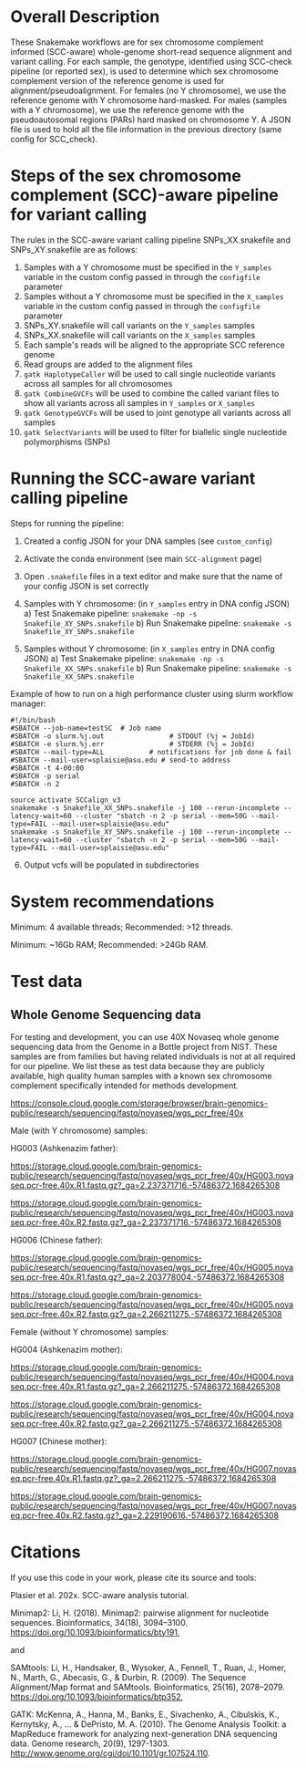 # Overall Description

These Snakemake workflows are for sex chromosome complement informed (SCC-aware) whole-genome short-read sequence alignment and variant calling. For each sample, the genotype, identified using SCC-check pipeline (or reported sex), is used to determine which sex chromosome complement version of the reference genome is used for alignment/pseudoalignment. For females (no Y chromosome), we use the reference genome with Y chromosome hard-masked. For males (samples with a Y chromosome), we use the reference genome with the pseudoautosomal regions (PARs) hard masked on chromosome Y. A JSON file is used to hold all the file information in the previous directory (same config for SCC_check).

# Steps of the sex chromosome complement (SCC)-aware pipeline for variant calling
The rules in the SCC-aware variant calling pipeline SNPs_XX.snakefile and SNPs_XY.snakefile are as follows:
1. Samples with a Y chromosome must be specified in the `Y_samples` variable in the custom config passed in through the `configfile` parameter
2. Samples without a Y chromosome must be specified in the `X_samples` variable in the custom config passed in through the `configfile` parameter
3. SNPs_XY.snakefile will call variants on the `Y_samples` samples
4. SNPs_XX.snakefile will call variants on the `X_samples` samples
5. Each sample's reads will be aligned to the appropriate SCC reference genome
6. Read groups are added to the alignment files
7. `gatk HaplotypeCaller` will be used to call single nucleotide variants across all samples for all chromosomes
8. `gatk CombineGVCFs` will be used to combine the called variant files to show all variants across all samples in `Y_samples` or `X_samples`
9. `gatk GenotypeGVCFs` will be used to joint genotype all variants across all samples
10. `gatk SelectVariants` will be used to filter for biallelic single nucleotide polymorphisms (SNPs)

# Running the SCC-aware variant calling pipeline

Steps for running the pipeline: 
1) Created a config JSON for your DNA samples (see `custom_config`) 
2) Activate the conda environment (see main `SCC-alignment` page)
3) Open `.snakefile` files in a text editor and make sure that the name of your config JSON is set correctly
4) Samples with Y chromosome: (in `Y_samples` entry in DNA config JSON)
a) Test Snakemake pipeline: `snakemake -np -s Snakefile_XY_SNPs.snakefile`
b) Run Snakemake pipeline: `snakemake -s Snakefile_XY_SNPs.snakefile`

5) Samples without Y chromosome: (in `X_samples` entry in DNA config JSON)
a) Test Snakemake pipeline: `snakemake -np -s Snakefile_XX_SNPs.snakefile`
b) Run Snakemake pipeline: `snakemake -s Snakefile_XX_SNPs.snakefile`

Example of how to run on a high performance cluster using slurm workflow manager: 
```
#!/bin/bash
#SBATCH --job-name=testSC  # Job name
#SBATCH -o slurm.%j.out                # STDOUT (%j = JobId)
#SBATCH -e slurm.%j.err                # STDERR (%j = JobId)
#SBATCH --mail-type=ALL           # notifications for job done & fail
#SBATCH --mail-user=splaisie@asu.edu # send-to address
#SBATCH -t 4-00:00
#SBATCH -p serial
#SBATCH -n 2

source activate SCCalign_v3
snakemake -s Snakefile_XX_SNPs.snakefile -j 100 --rerun-incomplete --latency-wait=60 --cluster "sbatch -n 2 -p serial --mem=50G --mail-type=FAIL --mail-user=splaisie@asu.edu"
snakemake -s Snakefile_XY_SNPs.snakefile -j 100 --rerun-incomplete --latency-wait=60 --cluster "sbatch -n 2 -p serial --mem=50G --mail-type=FAIL --mail-user=splaisie@asu.edu"

```

6) Output vcfs will be populated in subdirectories


# System recommendations

Minimum: 4 available threads; Recommended: >12 threads.

Minimum: ~16Gb RAM; Recommended: >24Gb RAM.

# Test data

## Whole Genome Sequencing data
For testing and development, you can use 40X Novaseq whole genome sequencing data from the Genome in a Bottle project from NIST. These samples are from families but having related individuals is not at all required for our pipeline.  We list these as test data because they are publicly available, high quality human samples with a known sex chromosome complement specifically intended for methods development.  

https://console.cloud.google.com/storage/browser/brain-genomics-public/research/sequencing/fastq/novaseq/wgs_pcr_free/40x

Male (with Y chromosome) samples: 


HG003 (Ashkenazim father):

https://storage.cloud.google.com/brain-genomics-public/research/sequencing/fastq/novaseq/wgs_pcr_free/40x/HG003.novaseq.pcr-free.40x.R1.fastq.gz?_ga=2.237371716.-57486372.1684265308

https://storage.cloud.google.com/brain-genomics-public/research/sequencing/fastq/novaseq/wgs_pcr_free/40x/HG003.novaseq.pcr-free.40x.R2.fastq.gz?_ga=2.237371716.-57486372.1684265308


HG006 (Chinese father):

https://storage.cloud.google.com/brain-genomics-public/research/sequencing/fastq/novaseq/wgs_pcr_free/40x/HG005.novaseq.pcr-free.40x.R1.fastq.gz?_ga=2.203778004.-57486372.1684265308

https://storage.cloud.google.com/brain-genomics-public/research/sequencing/fastq/novaseq/wgs_pcr_free/40x/HG005.novaseq.pcr-free.40x.R2.fastq.gz?_ga=2.266211275.-57486372.1684265308

Female (without Y chromosome) samples: 


HG004 (Ashkenazim mother):

https://storage.cloud.google.com/brain-genomics-public/research/sequencing/fastq/novaseq/wgs_pcr_free/40x/HG004.novaseq.pcr-free.40x.R1.fastq.gz?_ga=2.266211275.-57486372.1684265308

https://storage.cloud.google.com/brain-genomics-public/research/sequencing/fastq/novaseq/wgs_pcr_free/40x/HG004.novaseq.pcr-free.40x.R2.fastq.gz?_ga=2.266211275.-57486372.1684265308


HG007 (Chinese mother):

https://storage.cloud.google.com/brain-genomics-public/research/sequencing/fastq/novaseq/wgs_pcr_free/40x/HG007.novaseq.pcr-free.40x.R1.fastq.gz?_ga=2.266211275.-57486372.1684265308

https://storage.cloud.google.com/brain-genomics-public/research/sequencing/fastq/novaseq/wgs_pcr_free/40x/HG007.novaseq.pcr-free.40x.R2.fastq.gz?_ga=2.229190616.-57486372.1684265308


# Citations 
If you use this code in your work, please cite its source and tools:

Plasier et al. 202x. SCC-aware analysis tutorial.
 
Minimap2: Li, H. (2018). Minimap2: pairwise alignment for nucleotide sequences. Bioinformatics, 34(18), 3094–3100. https://doi.org/10.1093/bioinformatics/bty191,

and 

SAMtools: Li, H., Handsaker, B., Wysoker, A., Fennell, T., Ruan, J., Homer, N., Marth, G., Abecasis, G., & Durbin, R. (2009). The Sequence Alignment/Map format and SAMtools. Bioinformatics, 25(16), 2078–2079. https://doi.org/10.1093/bioinformatics/btp352,

GATK: McKenna, A., Hanna, M., Banks, E., Sivachenko, A., Cibulskis, K., Kernytsky, A., ... & DePristo, M. A. (2010). The Genome Analysis Toolkit: a MapReduce framework for analyzing next-generation DNA sequencing data. Genome research, 20(9), 1297-1303.  http://www.genome.org/cgi/doi/10.1101/gr.107524.110.



